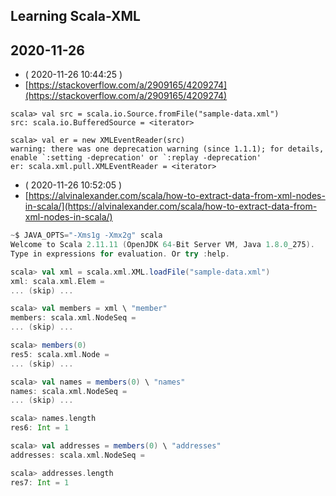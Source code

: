 ## Learning Scala-XML

## 2020-11-26

- ( 2020-11-26 10:44:25 )
- [https://stackoverflow.com/a/2909165/4209274](https://stackoverflow.com/a/2909165/4209274)

```
scala> val src = scala.io.Source.fromFile("sample-data.xml")
src: scala.io.BufferedSource = <iterator>

scala> val er = new XMLEventReader(src)
warning: there was one deprecation warning (since 1.1.1); for details, enable `:setting -deprecation' or `:replay -deprecation'
er: scala.xml.pull.XMLEventReader = <iterator>
```

- ( 2020-11-26 10:52:05 )
- [https://alvinalexander.com/scala/how-to-extract-data-from-xml-nodes-in-scala/](https://alvinalexander.com/scala/how-to-extract-data-from-xml-nodes-in-scala/)

```scala
~$ JAVA_OPTS="-Xms1g -Xmx2g" scala
Welcome to Scala 2.11.11 (OpenJDK 64-Bit Server VM, Java 1.8.0_275).
Type in expressions for evaluation. Or try :help.

scala> val xml = scala.xml.XML.loadFile("sample-data.xml")
xml: scala.xml.Elem =
... (skip) ...

scala> val members = xml \ "member"
members: scala.xml.NodeSeq =
... (skip) ...

scala> members(0)
res5: scala.xml.Node =
... (skip) ...

scala> val names = members(0) \ "names"
names: scala.xml.NodeSeq =
... (skip) ...

scala> names.length
res6: Int = 1

scala> val addresses = members(0) \ "addresses"
addresses: scala.xml.NodeSeq =

scala> addresses.length
res7: Int = 1
```